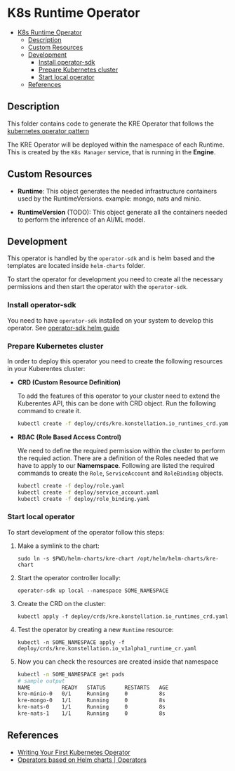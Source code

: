 # K8s Runtime Operator

- [K8s Runtime Operator](#k8s-runtime-operator)
  - [Description](#description)
  - [Custom Resources](#custom-resources)
  - [Development](#development)
    - [Install operator-sdk](#install-operator-sdk)
    - [Prepare Kubernetes cluster](#prepare-kubernetes-cluster)
    - [Start local operator](#start-local-operator)
  - [References](#references)


## Description

This folder contains code to generate the KRE Operator that follows the [kubernetes operator pattern](https://kubernetes.io/docs/concepts/extend-kubernetes/operator/) 

The KRE Operator will be deployed within the namespace of each Runtime. This is created by the `K8s Manager` service, that is running in the **Engine**.


## Custom Resources

* **Runtime**: This object generates the needed infrastructure containers used by the RuntimeVersions. example: mongo, nats and minio.  

* **RuntimeVersion** (TODO): This object generate all the containers needed to perform the inference of an AI/ML model.


## Development

This operator is handled by the `operator-sdk` and is helm based and the templates are located inside `helm-charts` folder. 

To start the operator for development you need to create all the necessary permissions and then start the operator with the `operator-sdk`. 


### Install operator-sdk

You need to have `operator-sdk` installed on your system to develop this operator. See [operator-sdk helm guide](https://github.com/operator-framework/operator-sdk/blob/master/doc/user/install-operator-sdk.md)

### Prepare Kubernetes cluster

In order to deploy this operator you need to create the following resources in your Kuberentes cluster:

* **CRD (Custom Resource Definition)**

    To add the features of this operator to your cluster need to extend the Kuberentes API, this can be done with
    CRD object. Run the following command to create it.
    
    ```bash
    kubectl create -f deploy/crds/kre.konstellation.io_runtimes_crd.yaml
    ```

* **RBAC (Role Based Access Control)**

    We need to define the required permission within the cluster to perform the requied action. There are a definition 
    of the Roles needed that we have to apply to our **Namemspace**. Following are listed the required commands to create
    the `Role`, `ServiceAccount` and `RoleBinding` objects.

    ```bash
    kubectl create -f deploy/role.yaml
    kubectl create -f deploy/service_account.yaml
    kubectl create -f deploy/role_binding.yaml
    ```


### Start local operator

To start development of the operator follow this steps:


1. Make a symlink to the chart:

    `sudo ln -s $PWD/helm-charts/kre-chart /opt/helm/helm-charts/kre-chart`

2. Start the operator controller locally:

    `operator-sdk up local --namespace SOME_NAMESPACE`

3. Create the CRD on the cluster:

    `kubectl apply -f deploy/crds/kre.konstellation.io_runtimes_crd.yaml`

4. Test the operator by creating a new `Runtime` resource: 

    `kubectl -n SOME_NAMESPACE apply -f deploy/crds/kre.konstellation.io_v1alpha1_runtime_cr.yaml`

5. Now you can check the resources are created inside that namespace

    ```bash
    kubectl -n SOME_NAMESPACE get pods
    # sample output
    NAME          READY   STATUS      RESTARTS   AGE
    kre-minio-0   0/1     Running     0          8s
    kre-mongo-0   1/1     Running     0          8s
    kre-nats-0    1/1     Running     0          8s
    kre-nats-1    1/1     Running     0          8s
    ```


## References

* [Writing Your First Kubernetes Operator](https://medium.com/faun/writing-your-first-kubernetes-operator-8f3df4453234)
* [Operators based on Helm charts | Operators](https://docs.okd.io/latest/operators/osdk-helm.html)

